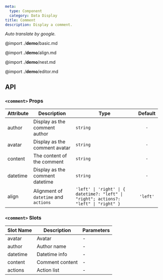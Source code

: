 ```yaml
meta:
  type: Component
  category: Data Display
title: Comment
description: Display a comment.
```

*Auto translate by google.*

@import ./__demo__/basic.md

@import ./__demo__/align.md

@import ./__demo__/nest.md

@import ./__demo__/editor.md

## API


### `<comment>` Props

|Attribute|Description|Type|Default|
|---|---|---|:---:|
|author|Display as the comment author|`string`|`-`|
|avatar|Display as the comment avatar|`string`|`-`|
|content|The content of the comment|`string`|`-`|
|datetime|Display as the comment datetime|`string`|`-`|
|align|Alignment of `datetime` and `actions`|`'left' \| 'right' \| { datetime?: "left" \| "right"; actions?: "left" \| "right" }`|`'left'`|
### `<comment>` Slots

|Slot Name|Description|Parameters|
|---|---|---|
|avatar|Avatar|-|
|author|Author name|-|
|datetime|Datetime info|-|
|content|Comment content|-|
|actions|Action list|-|


